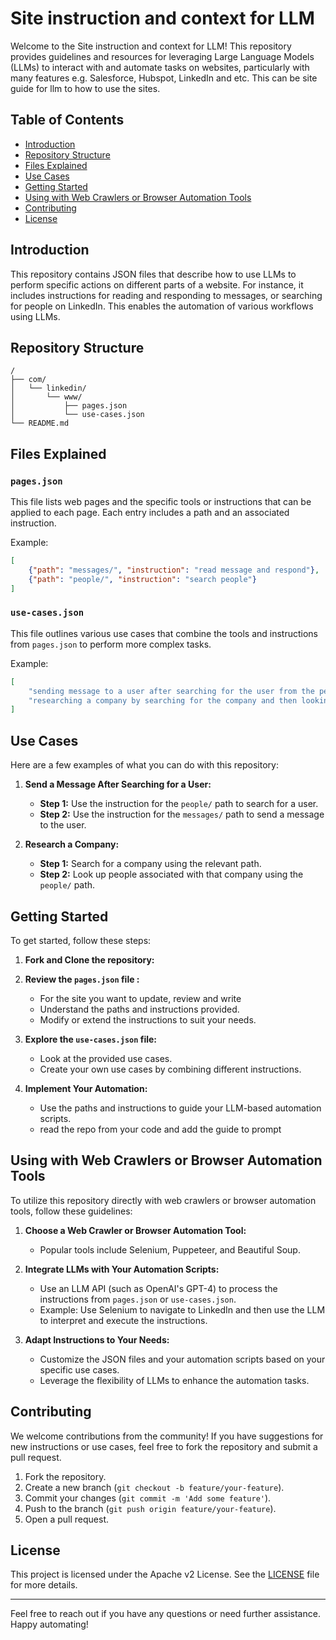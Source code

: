 # Site instruction and context for LLM 

Welcome to the Site instruction and context for LLM! This repository provides guidelines and resources for leveraging Large Language Models (LLMs) to interact with and automate tasks on websites, particularly with many features e.g. Salesforce, Hubspot, LinkedIn and etc. This can be site guide for llm to how to use the sites.

## Table of Contents
- [Introduction](#introduction)
- [Repository Structure](#repository-structure)
- [Files Explained](#files-explained)
- [Use Cases](#use-cases)
- [Getting Started](#getting-started)
- [Using with Web Crawlers or Browser Automation Tools](#using-with-web-crawlers-or-browser-automation-tools)
- [Contributing](#contributing)
- [License](#license)

## Introduction

This repository contains JSON files that describe how to use LLMs to perform specific actions on different parts of a website. For instance, it includes instructions for reading and responding to messages, or searching for people on LinkedIn. This enables the automation of various workflows using LLMs.

## Repository Structure

```
/
├── com/
│   └── linkedin/
│       └── www/
│           ├── pages.json
│           └── use-cases.json
└── README.md
```

## Files Explained

### `pages.json`

This file lists web pages and the specific tools or instructions that can be applied to each page. Each entry includes a path and an associated instruction.

Example:
```json
[
    {"path": "messages/", "instruction": "read message and respond"},
    {"path": "people/", "instruction": "search people"}
]
```

### `use-cases.json`

This file outlines various use cases that combine the tools and instructions from `pages.json` to perform more complex tasks.

Example:
```json
[
    "sending message to a user after searching for the user from the people section",
    "researching a company by searching for the company and then looking up their people"
]
```

## Use Cases

Here are a few examples of what you can do with this repository:

1. **Send a Message After Searching for a User:**
   - **Step 1:** Use the instruction for the `people/` path to search for a user.
   - **Step 2:** Use the instruction for the `messages/` path to send a message to the user.

2. **Research a Company:**
   - **Step 1:** Search for a company using the relevant path.
   - **Step 2:** Look up people associated with that company using the `people/` path.

## Getting Started

To get started, follow these steps:

1. **Fork and Clone the repository:**

2. **Review the `pages.json` file :**
   - For the site you want to update, review and write
   - Understand the paths and instructions provided.
   - Modify or extend the instructions to suit your needs.

3. **Explore the `use-cases.json` file:**
   - Look at the provided use cases.
   - Create your own use cases by combining different instructions.

4. **Implement Your Automation:**
   - Use the paths and instructions to guide your LLM-based automation scripts.
   - read the repo from your code and add the guide to prompt

## Using with Web Crawlers or Browser Automation Tools

To utilize this repository directly with web crawlers or browser automation tools, follow these guidelines:

1. **Choose a Web Crawler or Browser Automation Tool:**
   - Popular tools include Selenium, Puppeteer, and Beautiful Soup.

2. **Integrate LLMs with Your Automation Scripts:**
   - Use an LLM API (such as OpenAI's GPT-4) to process the instructions from `pages.json` or `use-cases.json`.
   - Example: Use Selenium to navigate to LinkedIn and then use the LLM to interpret and execute the instructions.

3. **Adapt Instructions to Your Needs:**
   - Customize the JSON files and your automation scripts based on your specific use cases.
   - Leverage the flexibility of LLMs to enhance the automation tasks.

## Contributing

We welcome contributions from the community! If you have suggestions for new instructions or use cases, feel free to fork the repository and submit a pull request.

1. Fork the repository.
2. Create a new branch (`git checkout -b feature/your-feature`).
3. Commit your changes (`git commit -m 'Add some feature'`).
4. Push to the branch (`git push origin feature/your-feature`).
5. Open a pull request.

## License

This project is licensed under the Apache v2 License. See the [LICENSE](LICENSE) file for more details.

---

Feel free to reach out if you have any questions or need further assistance. Happy automating!
